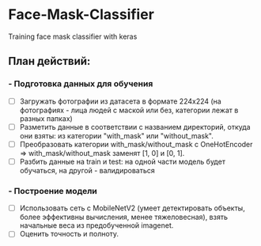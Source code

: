 # Face-Mask-Classifier
Training face mask classifier with keras

## План действий:

### - Подготовка данных для обучения
- [ ] Загружать фотографии из датасета в формате 224х224
(на фотографиях - лица людей с маской или без, категории лежат в разных
папках)
- [ ] Разметить данные в соответствии с названием директорий, 
откуда они взяты: из категории "with_mask" или "without_mask".
- [ ] Преобразовать категории with_mask/without_mask с OneHotEncoder 
=> with_mask/without_mask заменят [1, 0] и [0, 1].
- [ ] Разбить данные на train и test: на одной части модель будет обучаться,
на другой - валидироваться

### - Построение модели
- [ ] Использовать сеть с MobileNetV2 (умеет детектировать объекты,
более эффективны вычисления, менее тяжеловесная), взять начальные веса 
из предобученной imagenet.
- [ ] Оценить точность и полноту.

